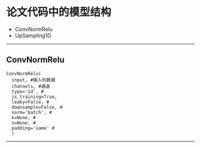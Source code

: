 # 论文代码中的模型结构

- ConvNormRelu
- UpSampling1D

---

## ConvNormRelu

```
ConvNormRelu(
  input, #输入的数据
  channels, #通道
  type='1d', #
  is_training=True,
  leaky=False, #
  downsample=False, #
  norm='batch', #
  k=None, #
  s=None, #
  padding='same' #
  )
```






















---
